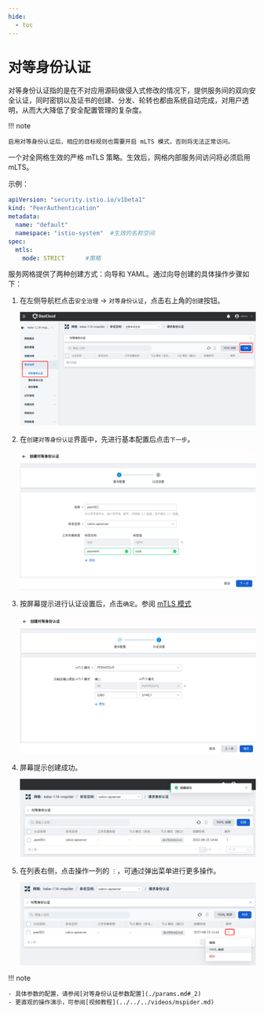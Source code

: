 ```yaml
---
hide:
  - toc
---
```


# 对等身份认证

对等身份认证指的是在不对应用源码做侵入式修改的情况下，提供服务间的双向安全认证，同时密钥以及证书的创建、分发、轮转也都由系统自动完成，对用户透明，从而大大降低了安全配置管理的复杂度。

!!! note

    启用对等身份认证后，相应的目标规则也需要开启 mLTS 模式，否则将无法正常访问。

一个对全网格生效的严格 mTLS 策略。生效后，网格内部服务间访问将必须启用 mLTS。

示例：

```yaml
apiVersion: "security.istio.io/v1beta1"
kind: "PeerAuthentication"
metadata:
  name: "default"
  namespace: "istio-system"  #生效的名称空间
spec:
  mtls:
    mode: STRICT      #策略 
```

服务网格提供了两种创建方式：向导和 YAML。通过向导创建的具体操作步骤如下：

1. 在左侧导航栏点击`安全治理` -> `对等身份认证`，点击右上角的`创建`按钮。

    ![创建](../../images/peer01.png)

2. 在`创建对等身份认证`界面中，先进行基本配置后点击`下一步`。

    ![基本配置](../../images/peer02.png)

3. 按屏幕提示进行认证设置后，点击`确定`。参阅 [mTLS 模式](./params.md#mtls)

    ![认证设置](../../images/peer03.png)

4. 屏幕提示创建成功。

    ![成功](../../images/peer04.png)

5. 在列表右侧，点击操作一列的 `⋮`，可通过弹出菜单进行更多操作。

    ![更多操作](../../images/peer05.png)

!!! note

    - 具体参数的配置，请参阅[对等身份认证参数配置](./params.md#_2)
    - 更直观的操作演示，可参阅[视频教程](../../../videos/mspider.md)
